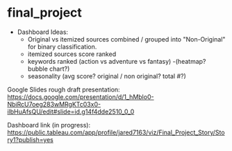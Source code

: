 # final_project

* Dashboard Ideas:
  - Original vs itemized sources combined / grouped into "Non-Original" for binary classification. 
  - itemized sources score ranked
  - keywords ranked (action vs adventure vs fantasy)
    -(heatmap? bubble chart?)
  - seasonality (avg score? original / non original? total #?)

Google Slides rough draft presentation:
https://docs.google.com/presentation/d/1_hMblo0-NbiRcU7oeg283wMRgKTc03x0-ilbHuAfsQU/edit#slide=id.g14f4dde2510_0_0

Dashboard link (in progress):
https://public.tableau.com/app/profile/jared7163/viz/Final_Project_Story/Story1?publish=yes
